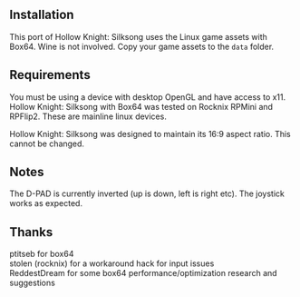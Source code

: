 ## Installation
This port of Hollow Knight: Silksong uses the Linux game assets with Box64. Wine is not involved. Copy your game assets to the `data` folder.

## Requirements
You must be using a device with desktop OpenGL and have access to x11. Hollow Knight: Silksong with Box64 was tested on Rocknix RPMini and RPFlip2. These are mainline linux devices.

Hollow Knight: Silksong was designed to maintain its 16:9 aspect ratio. This cannot be changed.

## Notes

The D-PAD is currently inverted (up is down, left is right etc). The joystick works as expected.

## Thanks
ptitseb for box64  
stolen (rocknix) for a workaround hack for input issues  
ReddestDream for some box64 performance/optimization research and suggestions  